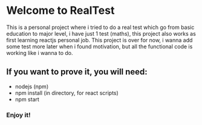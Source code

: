 # Welcome to RealTest
This is a personal project where i tried to do a real test which go from basic education to major level, i have just 1 test (maths), this project also works as first learning reactjs personal job.
This project is over for now, i wanna add some test more later when i found motivation, but all the functional code is working like i wanna to do.
## If you want to prove it, you will need:
- nodejs (npm)
- npm install (in directory, for react scripts)
- npm start
### Enjoy it!
